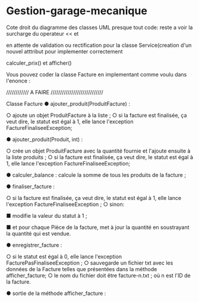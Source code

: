 # Gestion-garage-mecanique


Cote droit du diagramme des classes UML presque tout code: reste a voir la surcharge du operateur << et

en attente de validation ou rectification pour la classe Service(creation d'un nouvel atttribut pour implementer correctement

calculer_prix() et afficher()


Vous pouvez coder la classe Facture en implementant comme voulu dans l'enonce :


//////////// A FAIRE ////////////////////////////


Classe Facture
● ajouter_produit(ProduitFacture) :

○ ajoute un objet ProduitFacture à la liste ;
○ si la facture est finalisée, ça veut dire, le statut est égal à 1, elle lance l'exception
FactureFinaliseeException;

● ajouter_produit(Produit, int) :


○ crée un objet ProduitFacture avec la quantité fournie et l'ajoute ensuite à la liste produits ;
○ si la facture est finalisée, ça veut dire, le statut est égal à 1, elle lance l'exception
FactureFinaliseeException;

● calculer_balance : calcule la somme de tous les produits de la facture ;

● finaliser_facture :


○ si la facture est finalisée, ça veut dire, le statut est égal à 1, elle lance l'exception
FactureFinaliseeException ;
○ sinon:

■ modifie la valeur du statut à 1 ;


■ et pour chaque Pièce de la facture, met à jour la quantité en soustrayant la quantité
qui est vendue.


● enregistrer_facture :

○ si le statut est égal à 0, elle lance l'exception FacturePasFinaliseeException ;
○ sauvegarde un fichier txt avec les données de la Facture telles que présentées dans la
méthode afficher_facture;
○ le nom du fichier doit être facture-n.txt ; où n est l'ID de la facture.

● sortie de la méthode afficher_facture :
